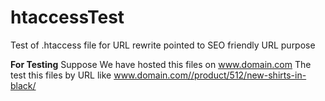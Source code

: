 htaccessTest
============

Test of .htaccess file for URL rewrite pointed to SEO friendly URL purpose

<b>For Testing</b>
Suppose We have hosted this files on www.domain.com
The test this files by URL like www.domain.com//product/512/new-shirts-in-black/